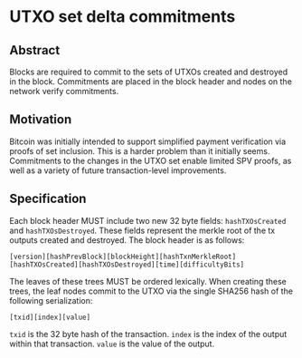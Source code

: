 # UTXO set delta commitments

## Abstract
Blocks are required to commit to the sets of UTXOs created and destroyed in the block. Commitments are placed in the block header and nodes on the network verify commitments.

## Motivation

Bitcoin was initially intended to support simplified payment verification via proofs of set inclusion. This is a harder problem than it initially seems. Commitments to the changes in the UTXO set enable limited SPV proofs, as well as a variety of future transaction-level improvements.

## Specification

Each block header MUST include two new 32 byte fields: `hashTXOsCreated` and `hashTXOsDestroyed`. These fields represent the merkle root of the tx outputs created and destroyed. The block header is as follows:

```
[version][hashPrevBlock][blockHeight][hashTxnMerkleRoot][hashTXOsCreated][hashTXOsDestroyed][time][difficultyBits]
```

The leaves of these trees MUST be ordered lexically. When creating these trees, the leaf nodes commit to the UTXO via the single SHA256 hash of the following serialization:

```
[txid][index][value]
```

`txid` is the 32 byte hash of the transaction. `index` is the index of the output within that transaction. `value` is the value of the output.
